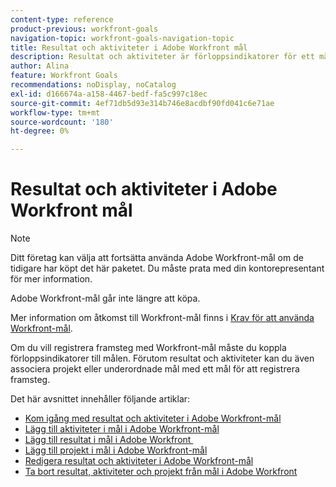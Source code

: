 ```yaml
---
content-type: reference
product-previous: workfront-goals
navigation-topic: workfront-goals-navigation-topic
title: Resultat och aktiviteter i Adobe Workfront mål
description: Resultat och aktiviteter är förloppsindikatorer för ett mål i Adobe Workfront-målen. Läs mer om resultat och aktiviteter i följande artiklar.
author: Alina
feature: Workfront Goals
recommendations: noDisplay, noCatalog
exl-id: d166674a-a158-4467-bedf-fa5c997c18ec
source-git-commit: 4ef71db5d93e314b746e8acdbf90fd041c6e71ae
workflow-type: tm+mt
source-wordcount: '180'
ht-degree: 0%

---
```



# Resultat och aktiviteter i Adobe Workfront mål

>[!NOTE]
>
>Ditt företag kan välja att fortsätta använda Adobe Workfront-mål om de tidigare har köpt det här paketet. Du måste prata med din kontorepresentant för mer information.
>
>Adobe Workfront-mål går inte längre att köpa.
>
>Mer information om åtkomst till Workfront-mål finns i [Krav för att använda Workfront-mål](/help/quicksilver/workfront-goals/goal-management/access-needed-for-wf-goals.md).

<!--Old:

>[!IMPORTANT]
>
>Your organization must have the following to use the functionality described in this article:
>
>* For the new plan and license structure:
>
>   * The Ultimate Workfront plan 
>    
>* For the current plan and license structure: 
>
>   * A Pro or higher Workfront plan
>   * An Adobe Workfront Goals license in addition to a Workfront license.
>
>Contact your Workfront account manager to learn about a Workfront Goals license.    
> 
>For additional information about access to Workfront Goals, see [Requirements to use Workfront Goals](/help/quicksilver/workfront-goals/goal-management/access-needed-for-wf-goals.md).   -->

Om du vill registrera framsteg med Workfront-mål måste du koppla förloppsindikatorer till målen. Förutom resultat och aktiviteter kan du även associera projekt eller underordnade mål med ett mål för att registrera framsteg.

Det här avsnittet innehåller följande artiklar:

* [Kom igång med resultat och aktiviteter i Adobe Workfront-mål](../../workfront-goals/results-and-activities/get-started-with-results-and-activities.md)
* [Lägg till aktiviteter i mål i Adobe Workfront-mål](../../workfront-goals/results-and-activities/add-activities-to-goals.md)
* [Lägg till resultat i mål i Adobe Workfront &#x200B;](../../workfront-goals/results-and-activities/add-results-to-goals.md)
* [Lägg till projekt i mål i Adobe Workfront-mål](../../workfront-goals/results-and-activities/connect-projects-to-goals-overview.md)
* [Redigera resultat och aktiviteter i Adobe Workfront-mål](../../workfront-goals/results-and-activities/edit-results-and-activities.md)
* [Ta bort resultat, aktiviteter och projekt från mål i Adobe Workfront](../../workfront-goals/results-and-activities/remove-results-activities-from-goals.md)
